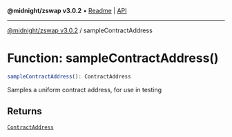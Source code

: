 **@midnight/zswap v3.0.2** • [Readme](../README.md) \| [API](../globals.md)

***

[@midnight/zswap v3.0.2](../README.md) / sampleContractAddress

# Function: sampleContractAddress()

```ts
sampleContractAddress(): ContractAddress
```

Samples a uniform contract address, for use in testing

## Returns

[`ContractAddress`](../type-aliases/ContractAddress.md)
